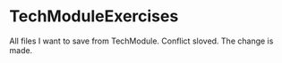 # TechModuleExercises
All files I want to save from TechModule.
Conflict sloved. The change is made.
